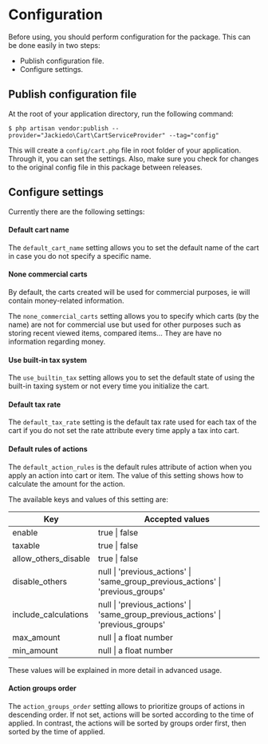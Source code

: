 # Configuration
Before using, you should perform configuration for the package. This can be done easily in two steps:

- Publish configuration file.
- Configure settings.

## Publish configuration file
At the root of your application directory, run the following command:

```shell
$ php artisan vendor:publish --provider="Jackiedo\Cart\CartServiceProvider" --tag="config"
```

This will create a `config/cart.php` file in root folder of your application. Through it, you can set the settings. Also, make sure you check for changes to the original config file in this package between releases.

## Configure settings
Currently there are the following settings:

#### Default cart name
The `default_cart_name` setting allows you to set the default name of the cart in case you do not specify a specific name.

#### None commercial carts
By default, the carts created will be used for commercial purposes, ie will contain money-related information.

The `none_commercial_carts` setting allows you to specify which carts (by the name) are not for commercial use but used for other purposes such as storing recent viewed items, compared items... They are have no information regarding money.

#### Use built-in tax system
The `use_builtin_tax` setting allows you to set the default state of using the built-in taxing system or not every time you initialize the cart.

#### Default tax rate
The `default_tax_rate` setting is the default tax rate used for each tax of the cart if you do not set the rate attribute every time apply a tax into cart.

#### Default rules of actions
The `default_action_rules` is the default rules attribute of action when you apply an action into cart or item. The value of this setting shows how to calculate the amount for the action.

The available keys and values ​​of this setting are:

| Key                    | Accepted values                                                                       |
| ---------------------- | ------------------------------------------------------------------------------------- |
| enable                 | true \| false                                                                         |
| taxable                | true \| false                                                                         |
| allow\_others\_disable | true \| false                                                                         |
| disable\_others        | null \| 'previous\_actions' \| 'same\_group\_previous\_actions' \| 'previous\_groups' |
| include\_calculations  | null \| 'previous\_actions' \| 'same\_group\_previous\_actions' \| 'previous\_groups' |
| max_amount             | null \| a float number                                                                |
| min_amount             | null \| a float number                                                                |

These values ​​will be explained in more detail in advanced usage.

#### Action groups order
The `action_groups_order` setting allows to prioritize groups of actions in descending order. If not set, actions will be sorted according to the time of applied. In contrast, the actions will be sorted by groups order first, then sorted by the time of applied.
